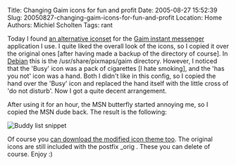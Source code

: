 Title: Changing Gaim icons for fun and profit
Date: 2005-08-27 15:52:39
Slug: 20050827-changing-gaim-icons-for-fun-and-profit
Location: Home
Authors: Michiel Scholten
Tags: rant

<p>Today I found <a href="http://www.gnome-look.org/content/show.php?content=22348">an alternative iconset</a> for the <a href="http://gaim.sourceforge.net/">Gaim instant messenger</a> application I use. I quite liked the overall look of the icons, so I copied it over the original ones [after having made a backup of the directory of course]. In <a href="http://www.debian.org/">Debian</a> this is the /usr/share/pixmaps/gaim directory. However, I noticed that the 'Busy' icon was a pack of cigarettes [I hate smoking], and the 'has you not' icon was a hand. Both I didn't like in this config, so I copied the hand over the 'Busy' icon and replaced the hand itself with the little cross of 'do not disturb'. Now I got a quite decent arrangement.</p>

<p>After using it for an hour, the MSN butterfly started annoying me, so I copied the MSN dude back. The result is the following:</p>

<p><img src="/~mbscholt/images/content/20050827_gaim_icons_small.png" alt="Buddy list snippet" /></p>

<p>Of course you <a href="/files/gaim_iconset_modified.tar.bz2">can download the modified icon theme too</a>. The original icons are still included with the postfix _orig . These you can delete of course. Enjoy :)</p>